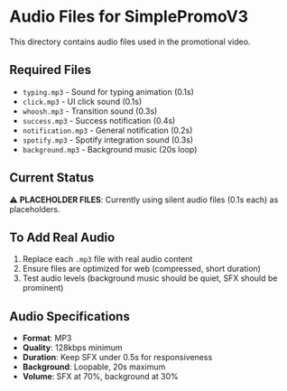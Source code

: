 # Audio Files for SimplePromoV3

This directory contains audio files used in the promotional video.

## Required Files

- `typing.mp3` - Sound for typing animation (0.1s)
- `click.mp3` - UI click sound (0.1s)
- `whoosh.mp3` - Transition sound (0.3s)
- `success.mp3` - Success notification (0.4s)
- `notification.mp3` - General notification (0.2s)
- `spotify.mp3` - Spotify integration sound (0.3s)
- `background.mp3` - Background music (20s loop)

## Current Status

⚠️ **PLACEHOLDER FILES**: Currently using silent audio files (0.1s each) as placeholders.

## To Add Real Audio

1. Replace each `.mp3` file with real audio content
2. Ensure files are optimized for web (compressed, short duration)
3. Test audio levels (background music should be quiet, SFX should be prominent)

## Audio Specifications

- **Format**: MP3
- **Quality**: 128kbps minimum
- **Duration**: Keep SFX under 0.5s for responsiveness
- **Background**: Loopable, 20s maximum
- **Volume**: SFX at 70%, background at 30%
